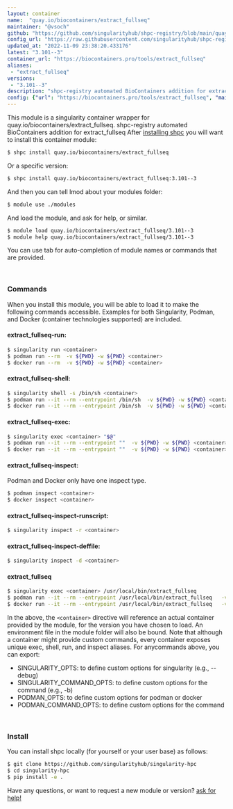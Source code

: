 ```yaml
---
layout: container
name:  "quay.io/biocontainers/extract_fullseq"
maintainer: "@vsoch"
github: "https://github.com/singularityhub/shpc-registry/blob/main/quay.io/biocontainers/extract_fullseq/container.yaml"
config_url: "https://raw.githubusercontent.com/singularityhub/shpc-registry/main/quay.io/biocontainers/extract_fullseq/container.yaml"
updated_at: "2022-11-09 23:38:20.433176"
latest: "3.101--3"
container_url: "https://biocontainers.pro/tools/extract_fullseq"
aliases:
 - "extract_fullseq"
versions:
 - "3.101--3"
description: "shpc-registry automated BioContainers addition for extract_fullseq"
config: {"url": "https://biocontainers.pro/tools/extract_fullseq", "maintainer": "@vsoch", "description": "shpc-registry automated BioContainers addition for extract_fullseq", "latest": {"3.101--3": "sha256:9c4fb0f1c50aaf454e68b619cfea21b5fae8afca0e38d2e64c77380f5af8221c"}, "tags": {"3.101--3": "sha256:9c4fb0f1c50aaf454e68b619cfea21b5fae8afca0e38d2e64c77380f5af8221c"}, "docker": "quay.io/biocontainers/extract_fullseq", "aliases": {"extract_fullseq": "/usr/local/bin/extract_fullseq"}}
---
```


This module is a singularity container wrapper for quay.io/biocontainers/extract_fullseq.
shpc-registry automated BioContainers addition for extract_fullseq
After [installing shpc](#install) you will want to install this container module:


```bash
$ shpc install quay.io/biocontainers/extract_fullseq
```

Or a specific version:

```bash
$ shpc install quay.io/biocontainers/extract_fullseq:3.101--3
```

And then you can tell lmod about your modules folder:

```bash
$ module use ./modules
```

And load the module, and ask for help, or similar.

```bash
$ module load quay.io/biocontainers/extract_fullseq/3.101--3
$ module help quay.io/biocontainers/extract_fullseq/3.101--3
```

You can use tab for auto-completion of module names or commands that are provided.

<br>

### Commands

When you install this module, you will be able to load it to make the following commands accessible.
Examples for both Singularity, Podman, and Docker (container technologies supported) are included.

#### extract_fullseq-run:

```bash
$ singularity run <container>
$ podman run --rm  -v ${PWD} -w ${PWD} <container>
$ docker run --rm  -v ${PWD} -w ${PWD} <container>
```

#### extract_fullseq-shell:

```bash
$ singularity shell -s /bin/sh <container>
$ podman run --it --rm --entrypoint /bin/sh  -v ${PWD} -w ${PWD} <container>
$ docker run --it --rm --entrypoint /bin/sh  -v ${PWD} -w ${PWD} <container>
```

#### extract_fullseq-exec:

```bash
$ singularity exec <container> "$@"
$ podman run --it --rm --entrypoint ""  -v ${PWD} -w ${PWD} <container> "$@"
$ docker run --it --rm --entrypoint ""  -v ${PWD} -w ${PWD} <container> "$@"
```

#### extract_fullseq-inspect:

Podman and Docker only have one inspect type.

```bash
$ podman inspect <container>
$ docker inspect <container>
```

#### extract_fullseq-inspect-runscript:

```bash
$ singularity inspect -r <container>
```

#### extract_fullseq-inspect-deffile:

```bash
$ singularity inspect -d <container>
```


#### extract_fullseq

```bash
$ singularity exec <container> /usr/local/bin/extract_fullseq
$ podman run --it --rm --entrypoint /usr/local/bin/extract_fullseq   -v ${PWD} -w ${PWD} <container> -c " $@"
$ docker run --it --rm --entrypoint /usr/local/bin/extract_fullseq   -v ${PWD} -w ${PWD} <container> -c " $@"
```



In the above, the `<container>` directive will reference an actual container provided
by the module, for the version you have chosen to load. An environment file in the
module folder will also be bound. Note that although a container
might provide custom commands, every container exposes unique exec, shell, run, and
inspect aliases. For anycommands above, you can export:

 - SINGULARITY_OPTS: to define custom options for singularity (e.g., --debug)
 - SINGULARITY_COMMAND_OPTS: to define custom options for the command (e.g., -b)
 - PODMAN_OPTS: to define custom options for podman or docker
 - PODMAN_COMMAND_OPTS: to define custom options for the command

<br>

### Install

You can install shpc locally (for yourself or your user base) as follows:

```bash
$ git clone https://github.com/singularityhub/singularity-hpc
$ cd singularity-hpc
$ pip install -e .
```

Have any questions, or want to request a new module or version? [ask for help!](https://github.com/singularityhub/singularity-hpc/issues)